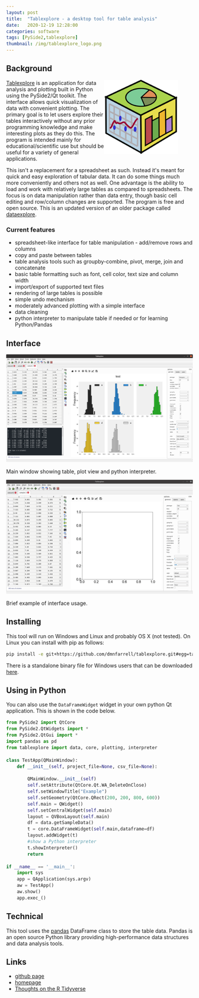 ```yaml
---
layout: post
title:  "Tablexplore - a desktop tool for table analysis"
date:   2020-12-19 12:28:00
categories: software
tags: [PySide2,tablexplore]
thumbnail: /img/tablexplore_logo.png
---
```


## Background

<div style="width: 240px; float:right;">
<img src="/img/tablexplore_logo.png" width="200px">
</div>

[Tablexplore](https://github.com/dmnfarrell/tablexplore) is an application for data analysis and plotting built in Python using the PySide2/Qt toolkit. The interface allows quick visualization of data with convenient plotting. The primary goal is to let users explore their tables interactively without any prior programming knowledge and make interesting plots as they do this. The program is intended mainly for educational/scientific use but should be useful for a variety of general applications.

This isn't a replacement for a spreadsheet as such. Instead it's meant for quick and easy exploration of tabular data. It can do some things much more conveniently and others not as well. One advantage is the ability to load and work with relatively large tables as compared to spreadsheets. The focus is on data manipulation rather than data entry, though basic cell editing and row/column changes are supported. The program is free and open source. This is an updated version of an older package called [dataexplore](https://github.com/dmnfarrell/pandastable).

### Current features

* spreadsheet-like interface for table manipulation - add/remove rows and columns
* copy and paste between tables
* table analysis tools such as groupby-combine, pivot, merge, join and concatenate
* basic table formatting such as font, cell color, text size and column width
* import/export of supported text files
* rendering of large tables is possible
* simple undo mechanism
* moderately advanced plotting with a simple interface
* data cleaning
* python interpreter to manipulate table if needed or for learning Python/Pandas

## Interface

<div style="width: auto;">
 <a href="/img/tablexplore_scr1.png"> <img class="scaled" src="/img/tablexplore_scr1.png"></a>
  <p class="caption">Main window showing table, plot view and python interpreter. </p>
</div>

<div style="width: auto;">
 <a href="/img/tablexplore_gui.gif"> <img class="small-scaled" src="/img/tablexplore_gui.gif"></a>
  <p class="caption">Brief example of interface usage.</p>
</div>

## Installing

This tool will run on Windows and Linux and probably OS X (not tested). On Linux you can install with pip as follows:

```bash
pip install -e git+https://github.com/dmnfarrell/tablexplore.git#egg=tablexplore
```

There is a standalone binary file for Windows users that can be downloaded [here](https://dmnfarrell.github.io/tablexplore/).

## Using in Python

You can also use the `DataFrameWidget` widget in your own python Qt application. This is shown in the code below.

```python
from PySide2 import QtCore
from PySide2.QtWidgets import *
from PySide2.QtGui import *
import pandas as pd
from tablexplore import data, core, plotting, interpreter

class TestApp(QMainWindow):
    def __init__(self, project_file=None, csv_file=None):

        QMainWindow.__init__(self)
        self.setAttribute(QtCore.Qt.WA_DeleteOnClose)
        self.setWindowTitle("Example")
        self.setGeometry(QtCore.QRect(200, 200, 800, 600))
        self.main = QWidget()
        self.setCentralWidget(self.main)
        layout = QVBoxLayout(self.main)
        df = data.getSampleData()
        t = core.DataFrameWidget(self.main,dataframe=df)
        layout.addWidget(t)
        #show a Python interpreter
        t.showInterpreter()
        return

if __name__ == '__main__':
    import sys
    app = QApplication(sys.argv)
    aw = TestApp()
    aw.show()
    app.exec_()
```

## Technical

This tool uses the [pandas](https://pandas.pydata.org/) DataFrame class to store the table data. Pandas is an open source Python library providing high-performance data structures and data analysis tools.

## Links

* [github page](https://github.com/dmnfarrell/tablexplore)
* [homepage](https://dmnfarrell.github.io/tablexplore/)
* [Thoughts on the R Tidyverse](https://towardsdatascience.com/a-thousand-gadgets-my-thoughts-on-the-r-tidyverse-2441d8504433)
